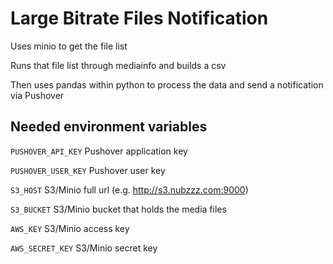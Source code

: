# Large Bitrate Files Notification
Uses minio to get the file list

Runs that file list through mediainfo and builds a csv

Then uses pandas within python to process the data and send a notification via Pushover

## Needed environment variables

`PUSHOVER_API_KEY` Pushover application key

`PUSHOVER_USER_KEY` Pushover user key

`S3_HOST` S3/Minio full url (e.g. http://s3.nubzzz.com:9000)

`S3_BUCKET` S3/Minio bucket that holds the media files

`AWS_KEY` S3/Minio access key

`AWS_SECRET_KEY` S3/Minio secret key
